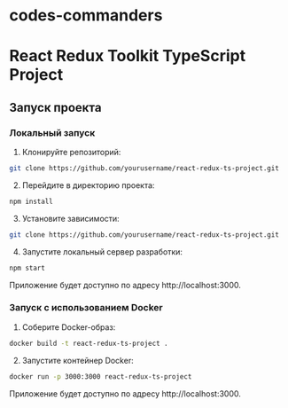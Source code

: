 # codes-commanders

# React Redux Toolkit TypeScript Project

## Запуск проекта

### Локальный запуск

1. Клонируйте репозиторий:
```bash
git clone https://github.com/yourusername/react-redux-ts-project.git
```

2. Перейдите в директорию проекта:
```bash
npm install
```

3. Установите зависимости:
```bash
git clone https://github.com/yourusername/react-redux-ts-project.git
```

4. Запустите локальный сервер разработки:
```bash
npm start
```

Приложение будет доступно по адресу http://localhost:3000.

### Запуск с использованием Docker

1. Соберите Docker-образ:
```bash
docker build -t react-redux-ts-project .
```

2. Запустите контейнер Docker:
```bash
docker run -p 3000:3000 react-redux-ts-project
```

Приложение будет доступно по адресу http://localhost:3000.